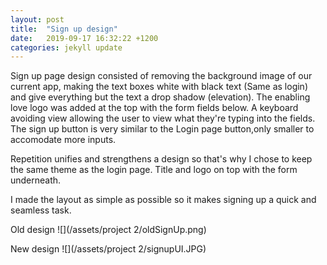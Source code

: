 ```yaml
---
layout: post
title:  "Sign up design"
date:   2019-09-17 16:32:22 +1200
categories: jekyll update
---
```


Sign up page design consisted of removing the background image of our current app, making the text boxes white with black text (Same as login) and give everything but the text a drop shadow (elevation). The enabling love logo was added at the top with the form fields below. A keyboard avoiding view allowing the user to view what they're typing into the fields. The sign up button is very similar to the Login page button,only smaller to accomodate more inputs. 

Repetition unifies and strengthens a design so that's why I chose to keep the same theme as the login page. Title and logo on top with the form underneath.

I made the layout as simple as possible so it makes signing up a quick and seamless task.

Old design
![](/assets/project 2/oldSignUp.png)

New design
![](/assets/project 2/signupUI.JPG)